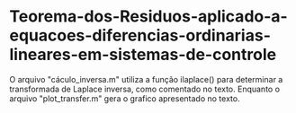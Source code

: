 # Teorema-dos-Residuos-aplicado-a-equacoes-diferencias-ordinarias-lineares-em-sistemas-de-controle

O arquivo "cáculo_inversa.m" utiliza a função ilaplace() para determinar a transformada de Laplace inversa, como comentado no texto. Enquanto o arquivo "plot_transfer.m" gera o grafico apresentado no texto.
